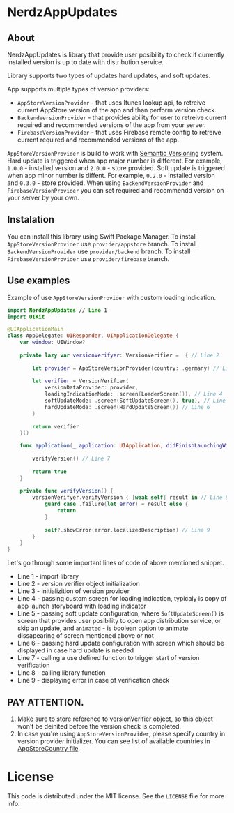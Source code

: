 # NerdzAppUpdates

## About
NerdzAppUpdates is library that provide user posibility to check if currently installed version is up to date with distribution service.

Library supports two types of updates hard updates, and soft updates.

App supports multiple types of version providers:
  - `AppStoreVersionProvider` - that uses Itunes lookup api, to retreive current AppStore version of the app and than perform version check.
  - `BackendVersionProvider` - that provides ability for user to retreive current required and recommended versions of the app from your server.
  - `FirebaseVersionProvider` - that uses Firebase remote config to retreive current required and recommended versions of the app.

`AppStoreVersionProvider` is build to work with [Semantic Versioning](https://semver.org/) system.
Hard update is triggered when app major number is different. For example, `1.0.0` - installed version and `2.0.0` - store provided.
Soft update is triggered when app minor number is diffent. For example, `0.2.0` - installed version and `0.3.0` - store provided.
When using `BackendVersionProvider` and `FirebaseVersionProvider` you can set required and recommendd version on your server by your own.

## Instalation
You can install this library using Swift Package Manager.
To install `AppStoreVersionProvider` use `provider/appstore` branch.
To install `BackendVersionProvider` use `provider/backend` branch.
To install `FirebaseVersionProvider` use `provider/firebase` branch.

## Use examples
Example of use `AppStoreVersionProvider` with custom loading indication.

```swift
import NerdzAppUpdates // Line 1
import UIKit

@UIApplicationMain
class AppDelegate: UIResponder, UIApplicationDelegate {
    var window: UIWindow?
    
    private lazy var versionVerifyer: VersionVerifier =  { // Line 2
    
        let provider = AppStoreVersionProvider(country: .germany) // Line 3
    
        let verifier = VersionVerifier(
            versionDataProvider: provider,
            loadingIndicationMode: .screen(LoaderScreen()), // Line 4
            softUpdateMode: .screen(SoftUpdateScreen(), true), // Line 5
            hardUpdateMode: .screen(HardUpdateScreen()) // Line 6
        )
        
        return verifier
    }()

    func application(_ application: UIApplication, didFinishLaunchingWithOptions launchOptions: [UIApplication.LaunchOptionsKey : Any]? = nil) -> Bool {
    
        verifyVersion() // Line 7
        
        return true
    }
    
    private func verifyVersion() {
        versionVerifyer.verifyVersion { [weak self] result in // Line 8
            guard case .failure(let error) = result else {
                return
            }
            
            self?.showError(error.localizedDescription) // Line 9
        }
    }
}
```
Let's go through some important lines of code of above mentioned snippet.
  - Line 1 - import library
  - Line 2 - version verifier object initialization
  - Line 3 - initializition of version provider
  - Line 4 - passing custom screen for loading indication, typicaly is copy of app launch storyboard with loading indicator
  - Line 5 - passing soft update configuration, where `SoftUpdateScreen()` is screen that provides user posibility to open app distribution service,
or skip an update, and `animated` - is boolean option to animate dissapearing of screen mentioned above or not
  - Line 6 - passing hard update configuration with screen which should be displayed in case hard update is needed
  - Line 7 - calling a use defined function to trigger start of version verification
  - Line 8 - calling library function 
  - Line 9 - displaying error in case of verification check

## PAY ATTENTION. 
  1. Make sure to store reference to versionVerifier object, so this object won't be deinited before the version check is completed.
  2. In case you're using `AppStoreVersionProvider`, please specify country in version provider initializer. You can see list of available countries in [AppStoreCountry file](https://github.com/nerdzlab/NerdzAppUpdates/blob/provider/appstore/Sources/NerdzAppUpdates/VersionProviders/AppStore/AppStoreCountry.swift).
  
  # License

  This code is distributed under the MIT license. See the `LICENSE` file for more info.
